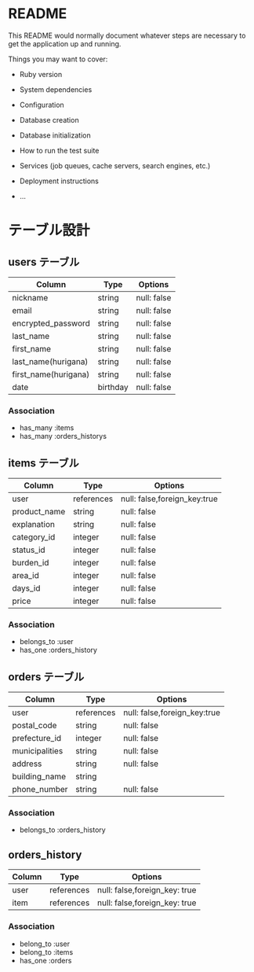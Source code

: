 # README

This README would normally document whatever steps are necessary to get the
application up and running.

Things you may want to cover:

* Ruby version

* System dependencies

* Configuration

* Database creation

* Database initialization

* How to run the test suite

* Services (job queues, cache servers, search engines, etc.)

* Deployment instructions

* ...

# テーブル設計

## users テーブル

| Column               | Type     | Options     |
| -------------------- | -------- | ----------- |
| nickname             | string   | null: false |
| email                | string   | null: false |
| encrypted_password   | string   | null: false |
| last_name            | string   | null: false |
| first_name           | string   | null: false |
| last_name(hurigana)  | string   | null: false |
| first_name(hurigana) | string   | null: false |
| date                 | birthday | null: false |

### Association

- has_many :items
- has_many :orders_historys

## items テーブル

| Column       | Type       | Options                      |
| -----------  | ---------- | ---------------------------- |
| user         | references | null: false,foreign_key:true |
| product_name | string     | null: false                  |
| explanation  | string     | null: false                  |
| category_id  | integer    | null: false                  |
| status_id    | integer    | null: false                  |
| burden_id    | integer    | null: false                  |
| area_id      | integer    | null: false                  |
| days_id      | integer    | null: false                  |
| price        | integer    | null: false                  |

### Association

- belongs_to :user
- has_one    :orders_history

## orders テーブル

| Column             | Type    | Options                   |
| ------------------ | ------- | ------------------------- |
| user         | references | null: false,foreign_key:true |
| postal_code        | string  | null: false               |
| prefecture_id      | integer | null: false               |
| municipalities     | string  | null: false               |
| address            | string  | null: false               |
| building_name      | string  |                           |
| phone_number       | string  | null: false               |

### Association

- belongs_to :orders_history

## orders_history

| Column          | Type       | Options                       |
| --------------- | ---------- | ----------------------------- |
| user            | references | null: false,foreign_key: true |
| item            | references | null: false,foreign_key: true |

### Association

- belong_to   :user
- belong_to   :items
- has_one     :orders